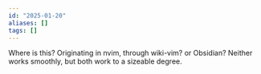 ```yaml
---
id: "2025-01-20"
aliases: []
tags: []
---
```


Where is this? Originating in nvim, through wiki-vim? or Obsidian? Neither works smoothly, but both work to a sizeable degree.
